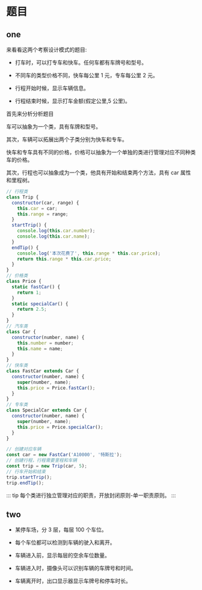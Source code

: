 # 题目

## one

来看看这两个考察设计模式的题目:

- 打车时，可以打专车和快车。任何车都有车牌号和型号。

- 不同车的类型价格不同，快车每公里 1 元，专车每公里 2 元。

- 行程开始时候，显示车辆信息。

- 行程结束时候，显示打车金额(假定公里,5 公里)。

首先来分析分析题目

车可以抽象为一个类，具有车牌和型号。

其次，车辆可以拓展出两个子类分别为快车和专车。

快车和专车具有不同的价格，价格可以抽象为一个单独的类进行管理对应不同种类车的价格。

其次，行程也可以抽象成为一个类，他具有开始和结束两个方法，具有 car 属性和里程树。

```js
// 行程类
class Trip {
  constructor(car, range) {
    this.car = car;
    this.range = range;
  }
  startTrip() {
    console.log(this.car.number);
    console.log(this.car.name);
  }
  endTip() {
    console.log('本次花费了', this.range * this.car.price);
    return this.range * this.car.price;
  }
}
// 价格类
class Price {
  static fastCar() {
    return 1;
  }
  static specialCar() {
    return 2.5;
  }
}
// 汽车类
class Car {
  constructor(number, name) {
    this.number = number;
    this.name = name;
  }
}
// 快车类
class FastCar extends Car {
  constructor(number, name) {
    super(number, name);
    this.price = Price.fastCar();
  }
}
// 专车类
class SpecialCar extends Car {
  constructor(number, name) {
    super(number, name);
    this.price = Price.specialCar();
  }
}

// 创建对应车辆
const car = new FastCar('A10000', '特斯拉');
// 创建行程，行程需要里程和车辆
const trip = new Trip(car, 5);
// 行车开始和结束
trip.startTrip();
trip.endTip();
```

::: tip
每个类进行独立管理对应的职责，开放封闭原则-单一职责原则。
:::

## two

- 某停车场，分 3 层，每层 100 个车位。

- 每个车位都可以检测到车辆的驶入和离开。

- 车辆进入前，显示每层的空余车位数量。

- 车辆进入时，摄像头可以识别车辆的车牌号和时间。

- 车辆离开时，出口显示器显示车牌号和停车时长。
